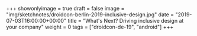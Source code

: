 +++
showonlyimage = true
draft = false
image = "img/sketchnotes/droidcon-berlin-2019-inclusive-design.jpg"
date = "2019-07-03T16:00:00+00:00"
title = "What's Next? Driving inclusive design at your company"
weight = 0
tags = ["droidcon-de-19", "android"]
+++
